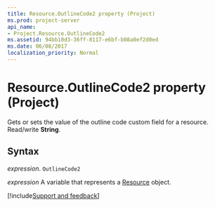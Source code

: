 ```yaml
---
title: Resource.OutlineCode2 property (Project)
ms.prod: project-server
api_name:
- Project.Resource.OutlineCode2
ms.assetid: 94bb10d3-36ff-8117-e6bf-b08a0ef2d0ed
ms.date: 06/08/2017
localization_priority: Normal
---
```



# Resource.OutlineCode2 property (Project)

 Gets or sets the value of the outline code custom field for a resource. Read/write **String**.


## Syntax

_expression_. `OutlineCode2`

_expression_ A variable that represents a [Resource](./Project.Resource.md) object.

[!include[Support and feedback](~/includes/feedback-boilerplate.md)]